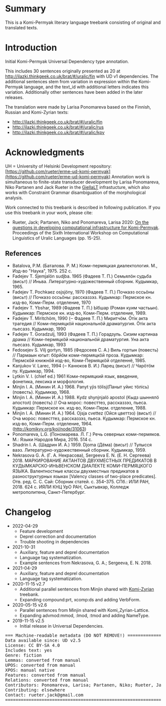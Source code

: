 # Summary

This is a Komi-Permyak literary language treebank consisting of original and translated texts.


# Introduction

Initial Komi-Permyak Universal Dependency type annotation.

This includes 30 sentences originally presented as 20 at
http://ilazki.thinkgeek.co.uk/brat/#/uralic/fin with UD v1 dependencies.
The additional sentences stem from variation in expression within the
Komi-Permyak language, and the text_id with additional letters indicates
this variation. Additionally other sentences have been added in the later releases. 

The translation were made by Larisa Ponomareva based on the Finnish, Russian and Komi-Zyrian texts:

* http://ilazki.thinkgeek.co.uk/brat/#/uralic/fin
* http://ilazki.thinkgeek.co.uk/brat/#/uralic/rus
* http://ilazki.thinkgeek.co.uk/brat/#/uralic/kpv


# Acknowledgments

UH = University of Helsinki
Development repository:
[https://github.com/rueter/erme-ud-komi-permyak](https://github.com/rueter/erme-ud-komi-permyak)
Annotation work is simultaneous to finite-state transducer development by Larisa Ponomareva, Niko Partanen and Jack Rueter in the [GiellaLT](https://giellalt.uit.no/lang-koi) infrastucture, which also works with Constraint Grammar disambiguation of the morphological analysis.

Work connected to this treebank is described in following publication. If you use this treebank in your work, please cite:

* Rueter, Jack; Partanen, Niko and Ponomareva, Larisa 2020: [On the questions in developing computational infrastructure for Komi-Permyak](https://www.aclweb.org/anthology/2020.iwclul-1.3.pdf). Proceedings of the Sixth International Workshop on Computational Linguistics of Uralic Languages (pp. 15-25).

## References

* Batalova, P.M. (Баталова. Р. М.) Коми-пермяцкая диалектология. М., Изд-во "Наука", 1975. 252 с. 
* Fadejev T. Sjemjalӧn sudjba. 1965 (Фадеев Т. П.) Семьялӧн судьба (висьт) // Иньва. Литературно-художественный сборник. Кудымкар, 1965.
* Fadejev T. Pochkaez osjsjӧny, 1970 (Фадеев Т. П.) Почкаэз оссьӧны (висьт) // Почкаэз оссьӧны: рассказзэз. Кудымкар: Пермское кн. изд-во, Коми-Перм. отделение, 1970
* Fadejev T. Ybshar, 1989 (Фадеев Т. П.) Ыбшар (Роман куим частьын). Кудымкар: Пермское кн. изд-во, Коми-Перм. отделение, 1989.
* Fadejev T. Miritchӧm, 1990 (‒ Фадеев Т. П.) Миритчӧм. Ӧтік акта трагедия // Коми-пермяцкӧӥ национальнӧй драматургия. Ӧтік акта пьесаэз. Кудымкар, 1990
* Fadejev T. Goradzulj, 1993 (Фадеев Т. П.) Горадзуль. Сизим картинаа драма // Коми-пермяцкӧй национальнӧӥ драматургия. Уна акта пьесаэз. Кудымкар, 1993
* Fedosejev S. Vilj gortyn, 1985 (Федосеев С. А.) Виль гортын (повесть) // Пармаын югыт: бӧрйӧм коми-пермяцкӧй проза. Кудымкар: Пермскӧӥ книжнӧй изд-во, Коми-Пермяцкӧй отделеннё, 1985.
* Kanjukov V. Larec, 1994 (‒ Канюков В. И.) Ларец (висьт) // Чарӧтӧм пу. Кудымкар, 1994.
* Lytkin V. I. (chief ed.) 1961 Коми-пермяцкий язык, введение, фонетика, лексика и морфология.  
* Minjin I. A. (Минин И. А.) 1968. Panyt yjis tӧlisj(Паныт уйис тӧлісь) (повесть). Кудымкар, 1968.
* Minjin I. A. (Минин И. А.) 1988. Kydz shynjnjalӧ apostol (Кыдз шыннялӧ апостол) (повесть) // Оча морос: повесттез, рассказзэз, пьеса. Кудымкар: Пермское кн. изд-во, Коми-Перм. отделение, 1988.
* Minjin I. A. (Минин И. А.) 1964. Ojsja cvettez (Ойся цветтэз) (висьт) // Оча морос: повесттез, рассказзэз, пьеса. Кудымкар: Пермское кн. изд-во, Коми-Перм. отделение, 1964. (http://komikyv.org/koi/node/31063)
* Ponomareva, L.G. (Пономарева. Л. Г.) Речь северных коми-пермяков. М.: Языки Народов Мира, 2016. 514 с.
* Shadrin I. A. (Шадрин И. А.) 1959. Djoma (Дёма) (висьт) // Тулысся ваэз. Литературно-художественный сборник. Кудымкар, 1959.
* Nekrasova G. A. (Г. А. Некрасова), Sergeeva E. N. (Е. Н. Сергеева) 2018. МАРКИРОВАНИЕ АКТАНТОВ ДВУХМЕСТНЫХ ПРЕДИКАТОВ В КУДЫМКАРСКО-ИНЬВЕНСКОМ ДИАЛЕКТЕ КОМИ-ПЕРМЯЦКОГО ЯЗЫКА. Валентностные классы двухместных предикатов в разноструктурных языках [Valency classes of two-place predicates].  Отв. ред. С. С. Сай: Сборник статей. с. 354–375. СПб.: ИЛИ РАН, 2018. 624 с. ИЯЛИ КНЦ УрО РАН, Сыктывкар, Колледж метрополитена, Санкт-Петербург.



# Changelog

* 2022-04-29
  * Feature development
  * Deprel correction and documentation
  * Trouble shooting in dependencies
* 2021-10-31
  * Auxiliary, feature and deprel documentation
  * Language tag systematization.
  * Example sentences from Nekrasova, G. A.; Sergeeva, E. N. 2018.
* 2021-04-29
  * Auxiliary, feature and deprel documentation
  * Language tag systematization.
* 2020-11-15 v2.7
  * Additional parallel sentences from Minjin shared with [Komi-Zyrian](https://github.com/UniversalDependencies/UD_Komi_Zyrian-Lattice) treebank.
  * Expanding compound:prt, xcomp:ds and adding VerbForm.
* 2020-05-15 v2.6
  * Parallel sentences from Minjin shared with Komi_Zyrian-Lattice.
  * Expanding advmod:mmod, :lmod, :tmod and adding NameType.
* 2019-11-15 v2.5
  * Initial release in Universal Dependencies.


<pre>
=== Machine-readable metadata (DO NOT REMOVE!) ================================
Data available since: UD v2.5
License: CC BY-SA 4.0
Includes text: yes
Genre: fiction
Lemmas: converted from manual
UPOS: converted from manual
XPOS: manual native
Features: converted from manual
Relations: converted from manual
Contributors: Ponomareva, Larisa; Partanen, Niko; Rueter, Jack; Tyers, Francis
Contributing: elsewhere
Contact: rueter.jack@gmail.com
===============================================================================
</pre>
